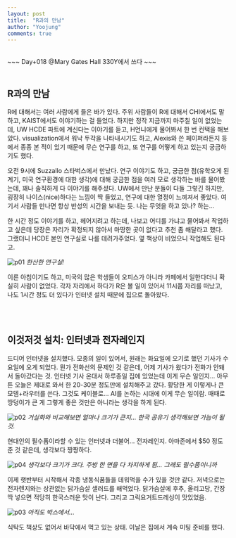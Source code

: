 ```yaml
---
layout: post
title:  "R과의 만남"
author: "Yoojung"
comments: true
---
```

<br>
~~~
Day+018 @Mary Gates Hall 330Y에서 쓰다
~~~
<br>
<br>

## R과의 만남
R에 대해서는 여러 사람에게 들은 바가 있다. 주위 사람들이 R에 대해서 CHI에서도 말하고, KAIST에서도 이야기하는 걸 들었다. 하지만 정작 지금까지 마주칠 일이 없었는데, UW HCDE 파트에 계신다는 이야기를 듣고, H언니에게 물어봐서 한 번 컨택을 해보았다. visualization에서 워낙 두각을 나타내시기도 하고, Alexis와 쓴 페이퍼라든지 등에서 종종 본 적이 있기 때문에 무슨 연구를 하고, 또 연구를 어떻게 하고 있는지 궁금하기도 했다.

오전 9시에 Suzzallo 스타벅스에서 만났다. 연구 이야기도 하고, 궁금한 점(유학오게 된 계기, 미국 연구환경에 대한 생각)에 대해 궁금한 점을  여러 모로 생각하는 바를 물어봤는데, 꽤나 솔직하게 다 이야기를 해주셨다. UW에서 만난 분들이 다들 그렇긴 하지만, 굉장히 나이스(nice)하다는 느낌이 딱 들었고, 연구에 대한 열정이 느껴져서 좋았다. 여기서 사람들 만나면 항상 반성의 시간을 보내는 듯. 나는 무엇을 하고 있나? 하는...

한 시간 정도 이야기를 하고, 헤어지려고 하는데, 나보고 어디를 가냐고 물어봐서 작업하고 싶은데 당장은 자리가 확정되지 않아서 마땅한 곳이 없다고 추천 좀 해달라고 했다. 그랬더니 HCDE 본인 연구실로 나를 데려가주었다. 옆 책상이 비었으니 작업해도 된다고. 

![p01]({{site.url}}/assets/2018-03-07-p01.JPG)
_한산한 연구실!_
<br>

이른 아침이기도 하고, 미국의 많은 학생들이 오피스가 아니라 카페에서 일한다더니 확실히 사람이 없었다. 각자 자리에서 하다가 R은 볼 일이 있어서 11시쯤 자리를 떠났고, 나도 1시간 정도 더 있다가 인터넷 설치 때문에 집으로 돌아왔다. 

<br>
<br>

## 이것저것 설치: 인터넷과 전자레인지
드디어 인터넷을 설치했다. 모종의 일이 있어서, 원래는 화요일에 오기로 했던 기사가 수요일에 오게 되었다. 뭔가 전화선의 문제인 것 같은데, 어제 기사가 왔다가 전화가 안돼서 돌아갔다는 것. 인터넷 기사 온대서 하루종일 집에 있었는데 이게 무슨 일인지... 아무튼 오늘은 제대로 와서 한 20-30분 정도만에 설치해주고 갔다. 황당한 게 이렇게나 큰 모뎀+라우터를 쓴다. 그것도 케이블로... AI를 논하는 시대에 이게 무슨 일이람. 때때로 땅덩이가 큰 게 그렇게 좋은 것만은 아니라는 생각을 하게 된다. 

![p02]({{site.url}}/assets/2018-03-07-p02.jpg)
_거실화와 비교해보면 얼마나 크기가 큰지... 한국 공유기 생각해보면 가늠이 될 것._
<br>

현대인의 필수품이라할 수 있는 인터넷과 더불어... 전자레인지. 아마존에서 $50 정도 준 것 같은데, 생각보다 짱짱하다.

![p04]({{site.url}}/assets/2018-03-07-p04.JPG)
_생각보다 크기가 크다. 주방 한 면을 다 차지하게 됨... 그래도 필수품이니까_
<br>

이제 햇반부터 시작해서 각종 냉동식품들을 데워먹을 수가 있을 것만 같다. 저녁으로는 전자렌지와는 상관없는 닭가슴살 샐러드를 해먹었다. 닭가슴살에 후추, 올리고당, 간장 딱 넣으면 적당히 한국스러운 맛이 난다. 그리고 그릭요거트드레싱이 맛있었음. 

![p03]({{site.url}}/assets/2018-03-07-p03.JPG)
_아직도 박스에서..._
<br>

식탁도 책상도 없어서 바닥에서 먹고 있는 상태. 이날은 집에서 계속 미팅 준비를 했다. 


